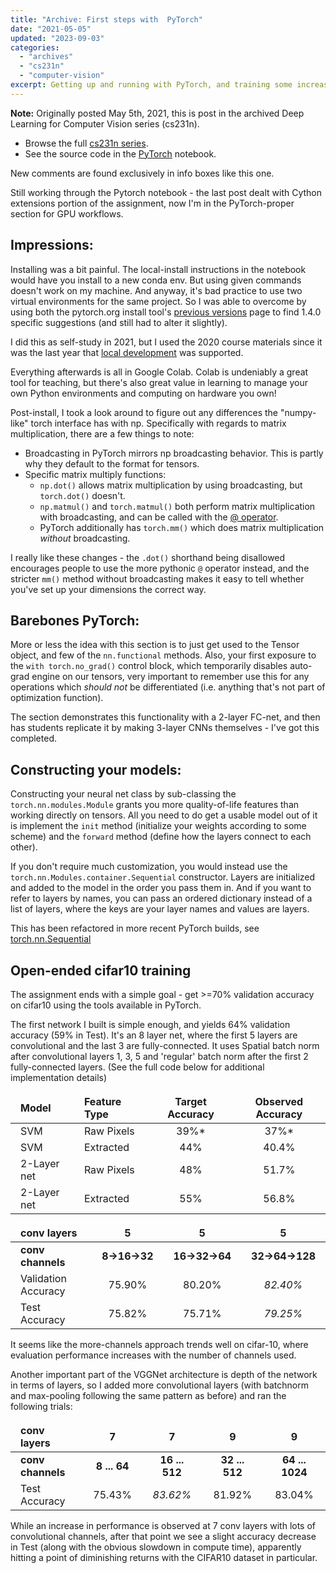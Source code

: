 ```yaml
---
title: "Archive: First steps with  PyTorch"
date: "2021-05-05"
updated: "2023-09-03"
categories:
  - "archives"
  - "cs231n"
  - "computer-vision"
excerpt: Getting up and running with PyTorch, and training some increasing our evaluation performance with more advanced CNNs. 
---
```


<script>
    import Info from '$lib/components/Info.svelte'
    import Katex from '$lib/components/Katex.svelte'
</script>

<!-- Table styling -->
<style>
  td, th {
    border: 1px solid var(--darker);
    padding-left: 1rem;
    padding-right: 1rem;
  }
</style>

<Info>

**Note:** Originally posted May 5th, 2021, this is post <Katex math="8"/> in the archived Deep Learning for Computer Vision series (cs231n). 
* Browse the full [cs231n series](/blog/category/cs231n).
* See the source code in the [PyTorch](https://github.com/pgiardiniere/cs231n/blob/main/assignment2/PyTorch.ipynb) notebook.

New comments are found exclusively in info boxes like this one.

</Info>

Still working through the Pytorch notebook - the last post dealt with Cython extensions portion of the assignment, now I'm in the PyTorch-proper section for GPU workflows.

## Impressions:

Installing was a bit painful. The local-install instructions in the notebook would have you install to a new conda env. But using given commands doesn't work on my machine. And anyway, it's bad practice to use two virtual environments for the same project. So I was able to overcome by using both the pytorch.org install tool's [previous versions](https://pytorch.org/get-started/previous-versions/) page to find 1.4.0 specific suggestions (and still had to alter it slightly).

<Info>

I did this as self-study in 2021, but I used the 2020 course materials since it was the last year that [local development](https://cs231n.github.io/assignments2020/assignment1/#option-b-local-development) was supported. 

Everything afterwards is all in Google Colab. Colab is undeniably a great tool for teaching, but there's also great value in learning to manage your own Python environments and computing on hardware you own!
</Info>

Post-install, I took a look around to figure out any differences the "numpy-like" torch interface has with np. Specifically with regards to matrix multiplication, there are a few things to note:

* Broadcasting in PyTorch mirrors np broadcasting behavior. This is partly why they default to the <Katex math="(N \times C \times H \times W)" /> format for tensors.
* Specific matrix multiply functions:
  * `np.dot()` allows matrix multiplication by using broadcasting, but `torch.dot()` doesn't.
  * `np.matmul()` and `torch.matmul()` both perform matrix multiplication with broadcasting, and can be called with the [@ operator](https://peps.python.org/pep-0465/).
  * PyTorch additionally has `torch.mm()` which does matrix multiplication *without* broadcasting.

I really like these changes - the `.dot()` shorthand being disallowed encourages people to use the more pythonic `@` operator instead, and the stricter `mm()` method without broadcasting makes it easy to tell whether you've set up your dimensions the correct way.

## Barebones PyTorch:

More or less the idea with this section is to just get used to the Tensor object, and few of the `nn.functional` methods. Also, your first exposure to the `with torch.no_grad()` control block, which temporarily disables auto-grad engine on our tensors, very important to remember use this for any operations which *should not* be differentiated (i.e. anything that's not part of optimization function).

The section demonstrates this functionality with a 2-layer FC-net, and then has students replicate it by making 3-layer CNNs themselves - I've got this completed.

## Constructing your models:

Constructing your neural net class by sub-classing the `torch.nn.modules.Module` grants you more quality-of-life features than working directly on tensors. All you need to do get a usable model out of it is implement the `init` method (initialize your weights according to some scheme) and the `forward` method (define how the layers connect to each other).

If you don't require much customization, you would instead use the `torch.nn.Modules.container.Sequential` constructor. Layers are initialized and added to the model in the order you pass them in. And if you want to refer to layers by names, you can pass an ordered dictionary instead of a list of layers, where the keys are your layer names and values are layers.

<Info>
  This has been refactored in more recent PyTorch builds, see 
  <a href="https://pytorch.org/docs/stable/generated/torch.nn.Sequential.html">torch.nn.Sequential</a> 
</Info>

## Open-ended cifar10 training

The assignment ends with a simple goal - get >=70% validation accuracy on cifar10 using the tools available in PyTorch.

The first network I built is simple enough, and yields 64% validation accuracy (59% in Test). It's an 8 layer net, where the first 5 layers are convolutional and the last 3 are fully-connected. It uses Spatial batch norm after convolutional layers 1, 3, 5 and 'regular' batch norm after the first 2 fully-connected layers. (See the full code below for additional implementation details)


| Model        | Feature Type            | Target Accuracy | Observed Accuracy |
| :----------- | :---------------------- | :-------------: | :---------------: |
| SVM          | Raw Pixels              | 39%*            | 37%*              |
| SVM          | Extracted               | 44%             | 40.4%             |
| 2-Layer net  | Raw Pixels              | 48%             | 51.7%             |
| 2-Layer net  | Extracted               | 55%             | 56.8%             |


| conv layers     | 5             | 5              | 5                |
| :-----------        |  :-------:    | :-------------: | :---------------: |
| **conv channels**   | **8→16→32** | **16→32→64** | **32→64→128** |
| Validation Accuracy | 75.90%        | 80.20%         | *82.40%*           |
| Test Accuracy       | 75.82%        | 75.71%         | *79.25%*           |

It seems like the more-channels approach trends well on cifar-10, where evaluation performance increases with the number of channels used.

Another important part of the VGGNet architecture is depth of the network in terms of layers, so I added more convolutional layers (with batchnorm and max-pooling following the same pattern as before) and ran the following trials:

| conv layers       | 7          | 7             | 9             |  9          | 
| :-----------      |  :-------: | :-------:     | :-----------: | :---------: |
| **conv channels** | **8 ... 64** | **16 ... 512** | **32 ... 512** | **64 ... 1024** |
| Test Accuracy     | 75.43%     | *83.62%*  | 81.92%        | 83.04%      |

While an increase in performance is observed at 7 conv layers with lots of convolutional channels, after that point we see a slight accuracy decrease in Test (along with the obvious slowdown in compute time), apparently hitting a point of diminishing returns with the CIFAR10 dataset in particular.

